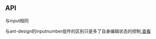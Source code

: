 ## API

与input相同

与ant-design的inputnumber组件的区别只是多了自身编辑状态的控制,[查看](https://ant-design.gitee.io/components/input-number-cn/)